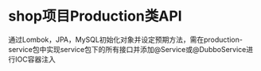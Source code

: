 # shop项目Production类API

通过Lombok，JPA，MySQL初始化对象并设定预期方法，需在production-service包中实现service包下的所有接口并添加@Service或@DubboService进行IOC容器注入

